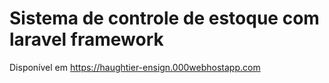 # Sistema de controle de estoque com laravel framework
Disponível em https://haughtier-ensign.000webhostapp.com
